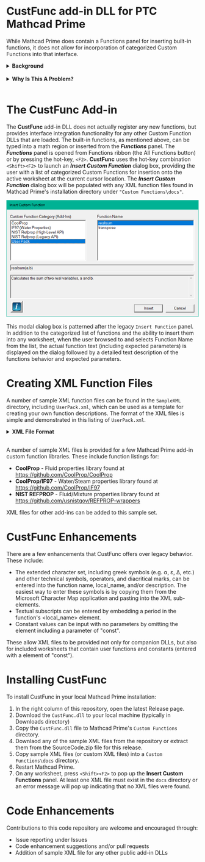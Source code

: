 # CustFunc add-in DLL for PTC Mathcad Prime

While Mathcad Prime does contain a Functions panel for inserting built-in functions, it does not allow for incorporation of categorized Custom Functions into that interface.

<details>
<summary><b>Background</b><br><br></summary>
In the very early versions of Mathcad Prime, PTC carried forward the Legacy Mathcad capability of allowing users to write Custom Functions for Mathcad through a compiled C++ DLL.  These DLLs are placed in the ``Custom Functions`` directory and loaded when Mathcad Prime is launched.  In fact, C++ code for legacy Mathcad Custom Functions (formerly UserEFI functions) can be recompiled as Mathcad Prime Custom Functions with no change the the code (just by linking to the appropriate Mathcad Prime libraries).  This is a great feature of Mathcad Prime since many individuals and companies have built and rely function libraries for Legacy Mathcad. 

Each Custom Function DLL contains the mathematical coding for each function to be added.  Additionally, a a ``FUNCTIONINFO`` structure is supplied that tells Mathcad Prime the address of each callable function, its callable "Mathcad" name, its parameter list, the types of each parameter, and return value type.  When loaded by Mathcad Prime, the first thing the DLL does is register a table of possible error messages and all of the ``FUNCTIONINFO`` structures so that the added functions can be called through the Mathcad interface.

However, one legacy feature that has still not been integrated into Mathcad Prime, is the ability to provide companion XML files that integrate Custom Functions documentation into the Mathcad interface, adding them to the list of internal functions under the Insert Functions panel under their own Function Category. 
</details>

<details>
<summary><b>Why Is This A Problem?</b><br><br></summary>

For DLLs containing a large number of Custom Functions, this means that the user has to know: 

1.	that the functions are loaded, 
2.	the purpose and description of each function, 
3.	the correct syntax to manually type in each function, 
4.	the type, number, and meaning of the parameters required by each function. 

This information has to be memorized or looked up in a reference document outside of Mathcad Prime for every additional function and seriously degrades the usefulness of the Custom Functions capability.  
</details>

# The CustFunc Add-in

The **CustFunc** add-in DLL does not actually register any new functions, but provides interface integration functionality for any other Custom Function DLLs that are loaded.  The built-in functions, as mentioned above, can be typed into a math region or inserted from the **_Functions_** panel.  The **_Functions_** panel is opened from Functions ribbon (the All Functions button) or by pressing the hot-key, `<F2>`.  **CustFunc** uses the hot-key combination `<Shift><F2>` to launch an **_Insert Custom Function_** dialog box, providing the user with a list of categorized Custom Functions for insertion onto the active worksheet at the current cursor location.  The **_Insert Custom Function_** dialog box will be populated with any XML function files found in Mathcad Prime's installation directory under `"Custom Functions\docs"`.

![Insert Custom Functions Panel](https://github.com/henningjp/CustFunc/blob/master/images/CustFuncPanel.png)

This modal dialog box is patterned after the legacy `Insert Function` panel.  In addition to the categorized list of functions and the ability to insert them into any worksheet, when the user browsed to and selects Function Name from the list, the actual function text (including expected parameters) is displayed on the dialog followed by a detailed text description of the functions behavior and expected parameters.

# Creating XML Function Files

A number of sample XML function files can be found in the `SampleXML` directory, including `UserPack.xml`, which can be used as a template for creating your own function descriptions.  The format of the XML files is simple and demonstrated in this listing of `UserPack.xml`.

<details>
<summary><b>XML File Format</b><br><br></summary>

--- 

```xml
<?xml version="1.0" encoding="UTF-8"?>
<!-- Custom Function file for the Mathcad Prime Demo User Pack functions found in the -->
<!--    installed Custom Functions folder.                                            -->
<!-- To use, compile and build the UserPack demo functions and place the userpack.DLL -->
<!--   in the Custom Functions folder. Then  place this XML file in the Mathcad Prime -->
<!--installation directory under "Custom Functions/docs/".                            -->
<FUNCTIONS>
    <!-- Below are the demo UserPack functions -->
    <!-- First function: realsum -->
    <function>
        <name>realsum</name>                <!-- Function Name used in the dialog box  -->
        <local_name>realsum</local_name>    <!-- Actual function name to be inserted   -->
        <params>a,b</params>                <!-- Parameter list                        -->
        <category>User Pack</category>      <!-- Category under which to list function -->
        <description>Calculates the sum of two real variables, a and b.</description>
    </function>
    <!-- Second function: transpose -->
    <function>
        <name>transpose</name>
        <local_name>transpose</local_name>
        <params>A</params>
        <category>User Pack</category>
        <description>Calculates the transpose of a matrix, A.</description>
    </function>
</FUNCTIONS>
```

As many functions as needed for a specific DLL can be loaded in this XML file, typically under the same `<category>` description.  Each set of functions for distinct DLLs should use a different `<category>` to keep each DLL set small and separate.  This format is 100% compatible with Legacy Mathcad XML files, which can be used directly with **CustFunc**.

> **_NOTE:_** The first line is required and allows extended character sets to be used in the tag elements.

> **_NOTE:_** The `<name>` tag can contain a "user friendly" name and will be inserted into the **CustFunc** dialog box in the Function Name ListBox.  The `<local_name>` is the actual function syntax that will be inserted on the Mathcad Prime worksheet.  These names can be the same.  If `<local_name>` is omitted, the `<name>` tag will be used as the actual function syntax. 

---

</details>

A number of sample XML files is provided for a few Mathcad Prime add-in custom function libraries.  These include function listings for: 
- **CoolProp** - Fluid properties library found at https://github.com/CoolProp/CoolProp
- **CoolProp/IF97** - Water/Steam properties library found at https://github.com/CoolProp/IF97
- **NIST REFPROP** - Fluid/Mixture properties library found at https://github.com/usnistgov/REFPROP-wrappers

XML files for other add-ins can be added to this sample set.

# CustFunc Enhancements

There are a few enhancements that CustFunc offers over legacy behavior.  These include:

- The extended character set, including greek symbols (e.g. α, ε, Δ, etc.) and other technical symbols, operators, and diacritical marks, can be entered into the function name, local_name, and/or description.  The easiest way to enter these symbols is by copying them from the Microsoft Character Map application and pasting into the XML sub-elements. 
- Textual subscripts can be entered by embedding a period in the function's <local_name> element. 
- Constant values can be input with no parameters by omitting the <parameters> element including a parameter of "const". 

These allow XML files to be provided not only for companion DLLs, but also for included worksheets that contain user functions and constants (entered with a <parameter> element of "const").

# Installing CustFunc

To install CustFunc in your local Mathcad Prime installation:  

1. In the right column of this repository, open the latest Release page.
2. Download the `CustFunc.dll` to your local machine (typically in Downloads directory)
3. Copy the `CustFunc.dll` file to Mathcad Prime's `Custom Functions` directory.
4. Downlaod any of the sample XML files from the repository or extract them from the SourceCode.zip file for this release.
5. Copy sample XML files (or custom XML files) into a `Custom Functions\docs` directory.
6. Restart Mathcad Prime.
7. On any worksheet, press `<Shift><F2>` to pop up the **Insert Custom Functions** panel.  At least one XML file must exist in the `docs` directory or an error message will pop up indicating that no XML files were found.

# Code Enhancements

Contributions to this code repository are welcome and encouraged through:  

* Issue reporting under Issues
* Code enhancement suggestions and/or pull requests
* Addition of sample XML file for any other public add-in DLLs
